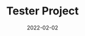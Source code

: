 ---
slug: "/project-one"
date: "2022-02-02"
title: "Tester Project"
imglink: "../../images/blur.png"
---